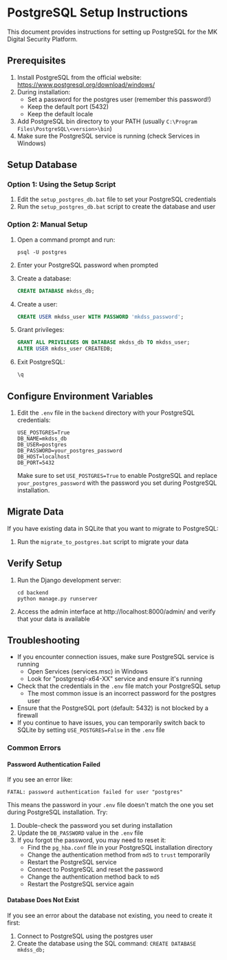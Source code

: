 # PostgreSQL Setup Instructions

This document provides instructions for setting up PostgreSQL for the MK Digital Security Platform.

## Prerequisites

1. Install PostgreSQL from the official website: https://www.postgresql.org/download/windows/
2. During installation:
   - Set a password for the postgres user (remember this password!)
   - Keep the default port (5432)
   - Keep the default locale
3. Add PostgreSQL bin directory to your PATH (usually `C:\Program Files\PostgreSQL\<version>\bin`)
4. Make sure the PostgreSQL service is running (check Services in Windows)

## Setup Database

### Option 1: Using the Setup Script

1. Edit the `setup_postgres_db.bat` file to set your PostgreSQL credentials
2. Run the `setup_postgres_db.bat` script to create the database and user

### Option 2: Manual Setup

1. Open a command prompt and run:
   ```
   psql -U postgres
   ```

2. Enter your PostgreSQL password when prompted

3. Create a database:
   ```sql
   CREATE DATABASE mkdss_db;
   ```

4. Create a user:
   ```sql
   CREATE USER mkdss_user WITH PASSWORD 'mkdss_password';
   ```

5. Grant privileges:
   ```sql
   GRANT ALL PRIVILEGES ON DATABASE mkdss_db TO mkdss_user;
   ALTER USER mkdss_user CREATEDB;
   ```

6. Exit PostgreSQL:
   ```sql
   \q
   ```

## Configure Environment Variables

1. Edit the `.env` file in the `backend` directory with your PostgreSQL credentials:
   ```
   USE_POSTGRES=True
   DB_NAME=mkdss_db
   DB_USER=postgres
   DB_PASSWORD=your_postgres_password
   DB_HOST=localhost
   DB_PORT=5432
   ```

   Make sure to set `USE_POSTGRES=True` to enable PostgreSQL and replace `your_postgres_password` with the password you set during PostgreSQL installation.

## Migrate Data

If you have existing data in SQLite that you want to migrate to PostgreSQL:

1. Run the `migrate_to_postgres.bat` script to migrate your data

## Verify Setup

1. Run the Django development server:
   ```
   cd backend
   python manage.py runserver
   ```

2. Access the admin interface at http://localhost:8000/admin/ and verify that your data is available

## Troubleshooting

- If you encounter connection issues, make sure PostgreSQL service is running
  - Open Services (services.msc) in Windows
  - Look for "postgresql-x64-XX" service and ensure it's running
- Check that the credentials in the `.env` file match your PostgreSQL setup
  - The most common issue is an incorrect password for the postgres user
- Ensure that the PostgreSQL port (default: 5432) is not blocked by a firewall
- If you continue to have issues, you can temporarily switch back to SQLite by setting `USE_POSTGRES=False` in the `.env` file

### Common Errors

#### Password Authentication Failed

If you see an error like:
```
FATAL: password authentication failed for user "postgres"
```

This means the password in your `.env` file doesn't match the one you set during PostgreSQL installation. Try:

1. Double-check the password you set during installation
2. Update the `DB_PASSWORD` value in the `.env` file
3. If you forgot the password, you may need to reset it:
   - Find the `pg_hba.conf` file in your PostgreSQL installation directory
   - Change the authentication method from `md5` to `trust` temporarily
   - Restart the PostgreSQL service
   - Connect to PostgreSQL and reset the password
   - Change the authentication method back to `md5`
   - Restart the PostgreSQL service again

#### Database Does Not Exist

If you see an error about the database not existing, you need to create it first:

1. Connect to PostgreSQL using the postgres user
2. Create the database using the SQL command: `CREATE DATABASE mkdss_db;`
